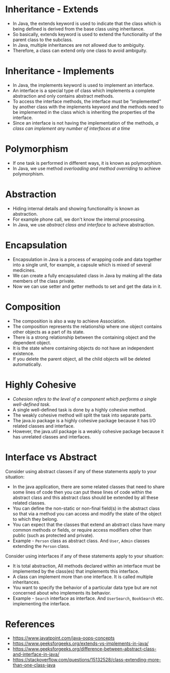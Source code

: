 
# Inheritance - Extends
- In Java, the extends keyword is used to indicate that the class which is being defined is derived from the base class using inheritance.
- So basically, extends keyword is used to extend the functionality of the parent class to the subclass.
- In Java, multiple inheritances are not allowed due to ambiguity.
- Therefore, a class can extend only one class to avoid ambiguity.

# Inheritance - Implements
- In Java, the implements keyword is used to implement an interface.
- An interface is a special type of class which implements a complete abstraction and only contains abstract methods.
- To access the interface methods, the interface must be “implemented” by another class with the implements keyword and the methods need to be implemented in the class which is inheriting the properties of the interface.
- Since an interface is not having the implementation of the methods, *a class can implement any number of interfaces at a time*

# Polymorphism
- If one task is performed in different ways, it is known as polymorphism.
- In Java, we use method *overloading and method overriding* to achieve polymorphism.

# Abstraction
- Hiding internal details and showing functionality is known as abstraction.
- For example phone call, we don't know the internal processing.
- In Java, we use *abstract class and interface* to achieve abstraction.

# Encapsulation
- Encapsulation in Java is a process of wrapping code and data together into a single unit, for example, a capsule which is mixed of several medicines.
- We can create a fully encapsulated class in Java by making all the data members of the class private.
- Now we can use setter and getter methods to set and get the data in it.

# Composition
- The composition is also a way to achieve Association.
- The composition represents the relationship where one object contains other objects as a part of its state.
- There is a strong relationship between the containing object and the dependent object.
- It is the state where containing objects do not have an independent existence.
- If you delete the parent object, all the child objects will be deleted automatically.

# Highly Cohesive
- *Cohesion refers to the level of a component which performs a single well-defined task.*
- A single well-defined task is done by a highly cohesive method.
- The weakly cohesive method will split the task into separate parts.
- The java.io package is a highly cohesive package because it has I/O related classes and interface.
- However, the java.util package is a weakly cohesive package because it has unrelated classes and interfaces.

# Interface vs Abstract

Consider using abstract classes if any of these statements apply to your situation:
- In the java application, there are some related classes that need to share some lines of code then you can put these lines of code within the abstract class and this abstract class should be extended by all these related classes.
- You can define the non-static or non-final field(s) in the abstract class so that via a method you can access and modify the state of the object to which they belong.
- You can expect that the classes that extend an abstract class have many common methods or fields, or require access modifiers other than public (such as protected and private).
- Example - `Person` class as abstract class. And `User`, `Admin` classes extending the `Person` class.

Consider using interfaces if any of these statements apply to your situation:
- It is total abstraction, All methods declared within an interface must be implemented by the class(es) that implements this interface.
- A class can implement more than one interface. It is called multiple inheritances.
- You want to specify the behavior of a particular data type but are not concerned about who implements its behavior.
- Example - `Search` interface as interface. And `UserSearch`, `BookSearch` etc. implementing the interface.

# References
- https://www.javatpoint.com/java-oops-concepts
- https://www.geeksforgeeks.org/extends-vs-implements-in-java/
- https://www.geeksforgeeks.org/difference-between-abstract-class-and-interface-in-java/
- https://stackoverflow.com/questions/15132528/class-extending-more-than-one-class-java
